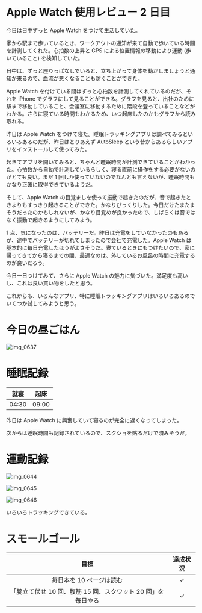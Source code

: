 # Apple Watch 使用レビュー 2 日目
今日は日中ずっと Apple Watch をつけて生活していた。

家から駅まで歩いているとき、ワークアウトの通知が来て自動で歩いている時間を計測してくれた。心拍数の上昇と GPS による位置情報の移動により運動 (歩いていること) を検知していた。

日中は、ずっと座りっぱなしでいると、立ち上がって身体を動かしましょうと通知が来るので、血流が悪くなることも防ぐことができた。

Apple Watch を付けている間はずっと心拍数を計測してくれているのだが、それを iPhone でグラフにして見ることができる。グラフを見ると、出社のために駅まで移動していること、会議室に移動するために階段を登っていることなどがわかる。さらに寝ている時間もわかるため、いつ起床したのかもグラフから読み取れる。

昨日は Apple Watch をつけて寝た。睡眠トラッキングアプリは調べてみるといろいろあるのだが、昨日はとりあえず AutoSleep という昔からあるらしいアプリをインストールして使ってみた。

起きてアプリを開いてみると、ちゃんと睡眠時間が計測できていることがわかった。心拍数から自動で計測しているらしく、寝る直前に操作をする必要がないのがとても良い。まだ 1 回しか使っていないのでなんとも言えないが、睡眠時間もかなり正確に取得できているようだ。

そして、Apple Watch の目覚ましを使って振動で起きたのだが、音で起きたときよりもすっきり起きることができた。かなりびっくりした。今日だけたまたまそうだったのかもしれないが、かなり目覚めが良かったので、しばらくは音ではなく振動で起きるようにしてみよう。

1 点、気になったのは、バッテリーだ。昨日は充電をしていなかったのもあるが、途中でバッテリーが切れてしまったので会社で充電した。Apple Watch は基本的に毎日充電したほうがよさそうだ。寝ているときにもつけたいので、家に帰ってきてから寝るまでの間、最適なのは、外しているお風呂の時間に充電するのが良いだろう。

今日一日つけてみて、さらに Apple Watch の魅力に気づいた。満足度も高いし、これは良い買い物をしたと思う。

これからも、いろんなアプリ、特に睡眠トラッキングアプリはいろいろあるのでいくつか試してみようと思う。

# 今日の昼ごはん
![img_0637](/images/2018/12/img_0637.jpg)

# 睡眠記録
| 就寝 | 起床 |
|:---:|:---:|
| 04:30 | 09:00 |

昨日は Apple Watch に興奮していて寝るのが完全に遅くなってしまった。

次からは睡眠時間も記録されているので、スクショを貼るだけで済みそうだ。

# 運動記録
![img_0644](/images/2018/12/img_0644.jpg)

![img_0645](/images/2018/12/img_0645.png)

![img_0646](/images/2018/12/img_0646.png)

いろいろトラッキングできている。

# スモールゴール
| 目標 | 達成状況 |
|:---:|:---:|
| 毎日本を 10 ページは読む | ✓ |
| 「腕立て伏せ 10 回、腹筋 15 回、スクワット 20 回」を毎日やる | ✓ |
